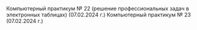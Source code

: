 Компьютерный практикум № 22 (решение профессиональных задач в электронных таблицах) (07.02.2024 г.)
Компьютерный практикум № 23 (07.02.2024 г.)
